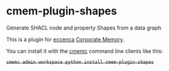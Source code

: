 # cmem-plugin-shapes

Generate SHACL node and property Shapes from a data graph

This is a plugin for [eccenca](https://eccenca.com) [Corporate Memory](https://documentation.eccenca.com).

You can install it with the [cmemc](https://eccenca.com/go/cmemc) command line
clients like this:


~~`cmemc admin workspace python install cmem-plugin-shapes`~~
